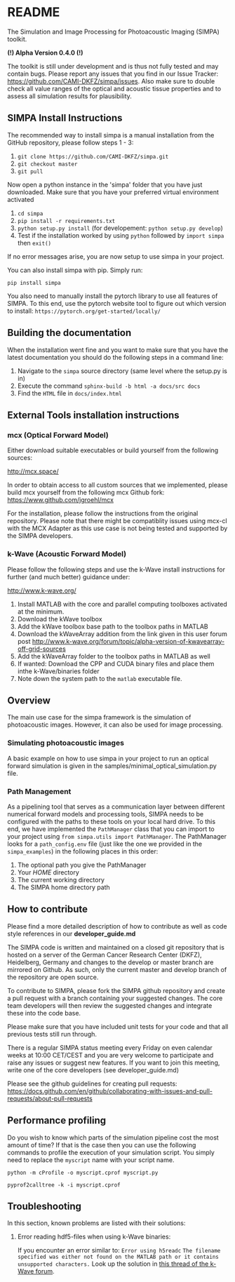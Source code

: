 # README

The Simulation and Image Processing for Photoacoustic Imaging (SIMPA) toolkit.

**(!) Alpha Version 0.4.0 (!)** 

The toolkit is still under development and is thus not fully tested and may contain bugs. 
Please report any issues that you find in our Issue Tracker: https://github.com/CAMI-DKFZ/simpa/issues. 
Also make sure to double check all value ranges of the optical and acoustic tissue properties 
and to assess all simulation results for plausibility.

## SIMPA Install Instructions

The recommended way to install simpa is a manual installation from the GitHub repository, please follow steps 1 - 3:

1. `git clone https://github.com/CAMI-DKFZ/simpa.git`
2. `git checkout master`
3. `git pull`

Now open a python instance in the 'simpa' folder that you have just downloaded. Make sure that you have your preferred
virtual environment activated
1. `cd simpa`
2. `pip install -r requirements.txt`
3. `python setup.py install` (for developement: `python setup.py develop`)
4. Test if the installation worked by using `python` followed by `import simpa` then `exit()`

If no error messages arise, you are now setup to use simpa in your project.

You can also install simpa with pip. Simply run:

`pip install simpa`

You also need to manually install the pytorch library to use all features of SIMPA.
To this end, use the pytorch website tool to figure out which version to install:
`https://pytorch.org/get-started/locally/`

## Building the documentation

When the installation went fine and you want to make sure that you have the latest documentation
you should do the following steps in a command line:

1. Navigate to the `simpa` source directory (same level where the setup.py is in)
2. Execute the command `sphinx-build -b html -a docs/src docs`
3. Find the `HTML` file in `docs/index.html`

## External Tools installation instructions

### mcx (Optical Forward Model)

Either download suitable executables or build yourself from the following sources:

http://mcx.space/

In order to obtain access to all custom sources that we implemented, please build mcx yourself from the
following mcx Github fork:
https://www.github.com/jgroehl/mcx

For the installation, please follow the instructions from the original repository.
Please note that there might be compatiblity issues using mcx-cl with the MCX Adapter as this use case is not 
being tested and supported by the SIMPA developers.

### k-Wave (Acoustic Forward Model)

Please follow the following steps and use the k-Wave install instructions 
for further (and much better) guidance under:

http://www.k-wave.org/

1. Install MATLAB with the core and parallel computing toolboxes activated at the minimum.
2. Download the kWave toolbox
3. Add the kWave toolbox base path to the toolbox paths in MATLAB
4. Download the kWaveArray addition from the link given in this user forum post http://www.k-wave.org/forum/topic/alpha-version-of-kwavearray-off-grid-sources
5. Add the kWaveArray folder to the toolbox paths in MATLAB as well
6. If wanted: Download the CPP and CUDA binary files and place them inthe k-Wave/binaries folder
7. Note down the system path to the `matlab` executable file.

## Overview

The main use case for the simpa framework is the simulation of photoacoustic images.
However, it can also be used for image processing.

### Simulating photoacoustic images

A basic example on how to use simpa in your project to run an optical forward simulation is given in the 
samples/minimal_optical_simulation.py file.

### Path Management

As a pipelining tool that serves as a communication layer between different numerical forward models and
processing tools, SIMPA needs to be configured with the paths to these tools on your local hard drive.
To this end, we have implemented the `PathManager` class that you can import to your project using
`from simpa.utils import PathManager`. The PathManager looks for a `path_config.env` file (just like the
one we provided in the `simpa_examples`) in the following places in this order:
1. The optional path you give the PathManager
2. Your $HOME$ directory
3. The current working directory
4. The SIMPA home directory path

## How to contribute

Please find a more detailed description of how to contribute as well as code style references in our **developer_guide.md**

The SIMPA code is written and maintained on a closed git repository that is hosted on a server
of the German Cancer Research Center (DKFZ), Heidelberg, Germany and changes to the develop or master branch are mirrored on Github.
As such, only the current master and develop branch of the repository are open source.

To contribute to SIMPA, please fork the SIMPA github repository and create a pull request with a branch containing your 
suggested changes. The core team developers will then review the suggested changes and integrate these into the code 
base.

Please make sure that you have included unit tests for your code and that all previous tests still run through.

There is a regular SIMPA status meeting every Friday on even calendar weeks at 10:00 CET/CEST and you are very welcome to participate and
raise any issues or suggest new features. If you want to join this meeting, write one of the core developers (see developer_guide.md) 

Please see the github guidelines for creating pull requests: https://docs.github.com/en/github/collaborating-with-issues-and-pull-requests/about-pull-requests


## Performance profiling

Do you wish to know which parts of the simulation pipeline cost the most amount of time? 
If that is the case then you can use the following commands to profile the execution of your simulation script.
You simply need to replace the `myscript` name with your script name.

`python -m cProfile -o myscript.cprof myscript.py`

`pyprof2calltree -k -i myscript.cprof`

## Troubleshooting

In this section, known problems are listed with their solutions:

1. Error reading hdf5-files when using k-Wave binaries:
   
    If you encounter an error similar to:
    `Error using h5readc`
    `The filename specified was either not found on the MATLAB path or it contains unsupported characters.`
    Look up the solution in [this thread of the k-Wave forum](http://www.k-wave.org/forum/topic/error-reading-h5-files-when-using-binaries).  
      